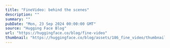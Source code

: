 ```yaml
---
title: "FineVideo: behind the scenes"
description: ""
summary: ""
pubDate: "Mon, 23 Sep 2024 00:00:00 GMT"
source: "Hugging Face Blog"
url: "https://huggingface.co/blog/fine-video"
thumbnail: "https://huggingface.co/blog/assets/186_fine_video/thumbnail.png"
---
```


